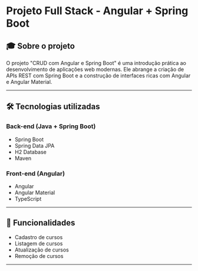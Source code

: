 # Projeto Full Stack - Angular + Spring Boot

## 🎓 Sobre o projeto

O projeto "CRUD com Angular e Spring Boot" é uma introdução prática ao desenvolvimento de aplicações web modernas. Ele abrange a criação de APIs REST com Spring Boot e a construção de interfaces ricas com Angular e Angular Material.

---

## 🛠 Tecnologias utilizadas

### Back-end (Java + Spring Boot)
- Spring Boot
- Spring Data JPA
- H2 Database
- Maven

### Front-end (Angular)
- Angular
- Angular Material
- TypeScript

---

## 🚀 Funcionalidades

- Cadastro de cursos
- Listagem de cursos
- Atualização de cursos
- Remoção de cursos

---
